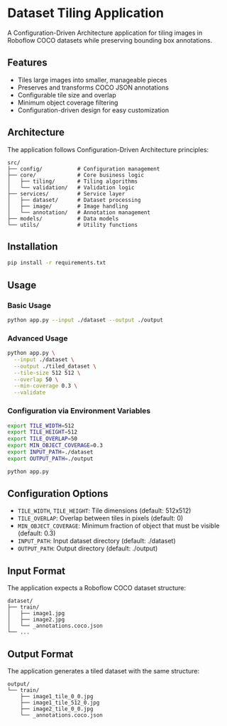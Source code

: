 # Dataset Tiling Application

A Configuration-Driven Architecture application for tiling images in Roboflow COCO datasets while preserving bounding box annotations.

## Features

- Tiles large images into smaller, manageable pieces
- Preserves and transforms COCO JSON annotations
- Configurable tile size and overlap
- Minimum object coverage filtering
- Configuration-driven design for easy customization

## Architecture

The application follows Configuration-Driven Architecture principles:

```
src/
├── config/           # Configuration management
├── core/             # Core business logic
│   ├── tiling/       # Tiling algorithms
│   └── validation/   # Validation logic
├── services/         # Service layer
│   ├── dataset/      # Dataset processing
│   ├── image/        # Image handling
│   └── annotation/   # Annotation management
├── models/           # Data models
└── utils/            # Utility functions
```

## Installation

```bash
pip install -r requirements.txt
```

## Usage

### Basic Usage

```bash
python app.py --input ./dataset --output ./output
```

### Advanced Usage

```bash
python app.py \
  --input ./dataset \
  --output ./tiled_dataset \
  --tile-size 512 512 \
  --overlap 50 \
  --min-coverage 0.3 \
  --validate
```

### Configuration via Environment Variables

```bash
export TILE_WIDTH=512
export TILE_HEIGHT=512
export TILE_OVERLAP=50
export MIN_OBJECT_COVERAGE=0.3
export INPUT_PATH=./dataset
export OUTPUT_PATH=./output

python app.py
```

## Configuration Options

- `TILE_WIDTH`, `TILE_HEIGHT`: Tile dimensions (default: 512x512)
- `TILE_OVERLAP`: Overlap between tiles in pixels (default: 0)
- `MIN_OBJECT_COVERAGE`: Minimum fraction of object that must be visible (default: 0.3)
- `INPUT_PATH`: Input dataset directory (default: ./dataset)
- `OUTPUT_PATH`: Output directory (default: ./output)

## Input Format

The application expects a Roboflow COCO dataset structure:

```
dataset/
├── train/
│   ├── image1.jpg
│   ├── image2.jpg
│   └── _annotations.coco.json
└── ...
```

## Output Format

The application generates a tiled dataset with the same structure:

```
output/
└── train/
    ├── image1_tile_0_0.jpg
    ├── image1_tile_512_0.jpg
    ├── image2_tile_0_0.jpg
    └── _annotations.coco.json
```